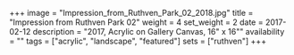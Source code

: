 +++
image = "Impression_from_Ruthven_Park_02_2018.jpg"
title = "Impression from Ruthven Park 02"
weight = 4
set_weight = 2
date = 2017-02-12
description = "2017, Acrylic on Gallery Canvas, 16\" x 16\""
availability = ""
tags = ["acrylic", "landscape", "featured"]
sets = ["ruthven"]
+++
